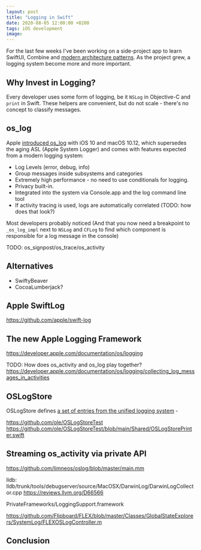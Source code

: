 ```yaml
---
layout: post
title: "Logging in Swift"
date: 2020-08-05 12:00:00 +0200
tags: iOS development
image: 
---
```


For the last few weeks I've been working on a side-project app to learn SwiftUI, Combine and [modern architecture patterns](https://github.com/pointfreeco/swift-composable-architecture). As the project grew, a logging system become more and more important.

## Why Invest in Logging?

Every developer uses some form of logging, be it `NSLog` in Objective-C and `print` in Swift. These helpers are convenient, but do not scale - there's no concept to classify messages.

## os_log

Apple [introduced os_log](https://developer.apple.com/documentation/os/os_log) with iOS 10 and macOS 10.12, which supersedes the aging ASL (Apple System Logger) and comes with features expected from a modern logging system:

- Log Levels (error, debug, info)
- Group messages inside subsystems and categories
- Extremely high performance - no need to use conditionals for logging.
- Privacy built-in.
- Integrated into the system via Console.app and the log command line tool
- If activity tracing is used, logs are automatically correlated (TODO: how does that look?)

Most developers probably noticed (And that you now need a breakpoint to `_os_log_impl` next to `NSLog` and `CFLog` to find which component is responsible for a log message in the console)

TODO: os_signpost/os_trace/os_activity

## Alternatives

- SwiftyBeaver
- CocoaLumberjack?

## Apple SwiftLog

https://github.com/apple/swift-log

## The new Apple Logging Framework

https://developer.apple.com/documentation/os/logging

TODO: How does os_activity and os_log play together?
https://developer.apple.com/documentation/os/logging/collecting_log_messages_in_activities

## OSLogStore

OSLogStore defines [a set of entries from the unified logging system](https://developer.apple.com/documentation/oslog/oslogstore) - 

https://github.com/ole/OSLogStoreTest
https://github.com/ole/OSLogStoreTest/blob/main/Shared/OSLogStorePrinter.swift

## Streaming os_activity via private API

https://github.com/limneos/oslog/blob/master/main.mm

lldb: lldb/trunk/tools/debugserver/source/MacOSX/DarwinLog/DarwinLogCollector.cpp
https://reviews.llvm.org/D66566

PrivateFrameworks/LoggingSupport.framework

https://github.com/Flipboard/FLEX/blob/master/Classes/GlobalStateExplorers/SystemLog/FLEXOSLogController.m

## Conclusion